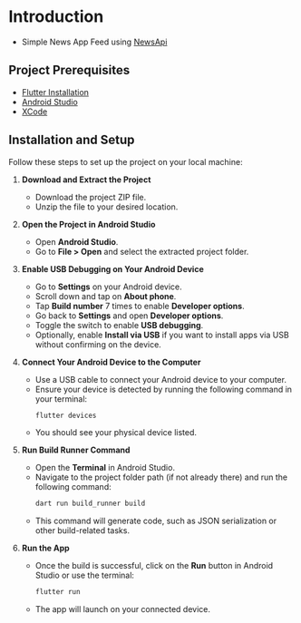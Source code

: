 # Introduction
- Simple News App Feed using [NewsApi](https://newsapi.org/)


##  Project Prerequisites
-   [Flutter Installation](https://docs.flutter.dev/get-started/install)
-   [Android Studio](https://developer.android.com/studio)
-   [XCode](https://developer.apple.com/xcode/)

## Installation and Setup

Follow these steps to set up the project on your local machine:

1. **Download and Extract the Project**
   - Download the project ZIP file.
   - Unzip the file to your desired location.

2. **Open the Project in Android Studio**
   - Open **Android Studio**.
   - Go to **File > Open** and select the extracted project folder.

3. **Enable USB Debugging on Your Android Device**
   - Go to **Settings** on your Android device.
   - Scroll down and tap on **About phone**.
   - Tap **Build number** 7 times to enable **Developer options**.
   - Go back to **Settings** and open **Developer options**.
   - Toggle the switch to enable **USB debugging**.
   - Optionally, enable **Install via USB** if you want to install apps via USB without confirming on the device.

4. **Connect Your Android Device to the Computer**
   - Use a USB cable to connect your Android device to your computer.
   - Ensure your device is detected by running the following command in your terminal:
     ```bash
     flutter devices
     ```
   - You should see your physical device listed.

5. **Run Build Runner Command**
   - Open the **Terminal** in Android Studio.
   - Navigate to the project folder path (if not already there) and run the following command:
     ```bash
     dart run build_runner build
     ```
   - This command will generate code, such as JSON serialization or other build-related tasks.

6. **Run the App**
   - Once the build is successful, click on the **Run** button in Android Studio or use the terminal:
     ```bash
     flutter run
     ```
   - The app will launch on your connected device.

